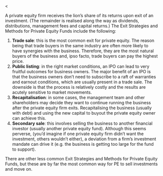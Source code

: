<<p>A private equity firm receives the lion&#8217;s share of its returns upon exit of an investment. (The remainder is realised along the way as dividends, distributions, management fees and capital returns.) The Exit Strategies and Methods for Private Equity Funds include the following:</p><ol><li><strong>Trade sale</strong>: this is the most common exit for private equity. The reason being that trade buyers in the same industry are often more likely to have synergies with the business. Therefore, they are the most natural buyers of the business and, ipso facto, trade buyers can pay the highest price.</li><li><strong>Public listing</strong>: in the right market conditions, an IPO can lead to very fruitful outcomes for business owners. The major benefit of an IPO is that the business owners don&#8217;t need to subscribe to a raft of warranties and earnout conditions, which are usually present in a trade sale. The downside is that the process is relatively costly and the results are acutely sensitive to market movements.</li><li><strong>Recapitalisation</strong>: in some cases, the management team and other shareholders may decide they want to continue running the business after the private equity firm exits. Recapitalising the business (usually with debt) and using the new capital to buyout the private equity owner can achieve this.</li><li><strong>Secondary sale</strong>: this involves selling the business to another financial investor (usually another private equity fund). Although this seems perverse, (you&#8217;d imagine if one private equity firm didn&#8217;t want the investment, others wouldn&#8217;t either), a deviation from a firm&#8217;s investment mandate can drive it (e.g. the business is getting too large for the fund to support).</li></ol><p>There are other less common Exit Strategies and Methods for Private Equity Funds, but these are by far the most common way for PE to sell investments and move on.</p>
